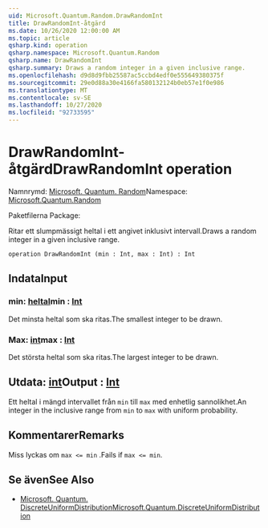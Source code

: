 ```yaml
---
uid: Microsoft.Quantum.Random.DrawRandomInt
title: DrawRandomInt-åtgärd
ms.date: 10/26/2020 12:00:00 AM
ms.topic: article
qsharp.kind: operation
qsharp.namespace: Microsoft.Quantum.Random
qsharp.name: DrawRandomInt
qsharp.summary: Draws a random integer in a given inclusive range.
ms.openlocfilehash: d9d8d9fbb25587ac5ccbd4edf0e555649380375f
ms.sourcegitcommit: 29e0d88a30e4166fa580132124b0eb57e1f0e986
ms.translationtype: MT
ms.contentlocale: sv-SE
ms.lasthandoff: 10/27/2020
ms.locfileid: "92733595"
---
```

# <a name="drawrandomint-operation"></a><span data-ttu-id="3620e-102">DrawRandomInt-åtgärd</span><span class="sxs-lookup"><span data-stu-id="3620e-102">DrawRandomInt operation</span></span>

<span data-ttu-id="3620e-103">Namnrymd: [Microsoft. Quantum. Random](xref:Microsoft.Quantum.Random)</span><span class="sxs-lookup"><span data-stu-id="3620e-103">Namespace: [Microsoft.Quantum.Random](xref:Microsoft.Quantum.Random)</span></span>

<span data-ttu-id="3620e-104">Paketfilerna [](https://nuget.org/packages/)</span><span class="sxs-lookup"><span data-stu-id="3620e-104">Package: [](https://nuget.org/packages/)</span></span>


<span data-ttu-id="3620e-105">Ritar ett slumpmässigt heltal i ett angivet inklusivt intervall.</span><span class="sxs-lookup"><span data-stu-id="3620e-105">Draws a random integer in a given inclusive range.</span></span>

```qsharp
operation DrawRandomInt (min : Int, max : Int) : Int
```


## <a name="input"></a><span data-ttu-id="3620e-106">Indata</span><span class="sxs-lookup"><span data-stu-id="3620e-106">Input</span></span>

### <a name="min--int"></a><span data-ttu-id="3620e-107">min: [heltal](xref:microsoft.quantum.lang-ref.int)</span><span class="sxs-lookup"><span data-stu-id="3620e-107">min : [Int](xref:microsoft.quantum.lang-ref.int)</span></span>

<span data-ttu-id="3620e-108">Det minsta heltal som ska ritas.</span><span class="sxs-lookup"><span data-stu-id="3620e-108">The smallest integer to be drawn.</span></span>


### <a name="max--int"></a><span data-ttu-id="3620e-109">Max: [int](xref:microsoft.quantum.lang-ref.int)</span><span class="sxs-lookup"><span data-stu-id="3620e-109">max : [Int](xref:microsoft.quantum.lang-ref.int)</span></span>

<span data-ttu-id="3620e-110">Det största heltal som ska ritas.</span><span class="sxs-lookup"><span data-stu-id="3620e-110">The largest integer to be drawn.</span></span>



## <a name="output--int"></a><span data-ttu-id="3620e-111">Utdata: [int](xref:microsoft.quantum.lang-ref.int)</span><span class="sxs-lookup"><span data-stu-id="3620e-111">Output : [Int](xref:microsoft.quantum.lang-ref.int)</span></span>

<span data-ttu-id="3620e-112">Ett heltal i mängd intervallet från `min` till `max` med enhetlig sannolikhet.</span><span class="sxs-lookup"><span data-stu-id="3620e-112">An integer in the inclusive range from `min` to `max` with uniform probability.</span></span>

## <a name="remarks"></a><span data-ttu-id="3620e-113">Kommentarer</span><span class="sxs-lookup"><span data-stu-id="3620e-113">Remarks</span></span>

<span data-ttu-id="3620e-114">Miss lyckas om `max <= min` .</span><span class="sxs-lookup"><span data-stu-id="3620e-114">Fails if `max <= min`.</span></span>

## <a name="see-also"></a><span data-ttu-id="3620e-115">Se även</span><span class="sxs-lookup"><span data-stu-id="3620e-115">See Also</span></span>

- [<span data-ttu-id="3620e-116">Microsoft. Quantum. DiscreteUniformDistribution</span><span class="sxs-lookup"><span data-stu-id="3620e-116">Microsoft.Quantum.DiscreteUniformDistribution</span></span>](xref:Microsoft.Quantum.DiscreteUniformDistribution)